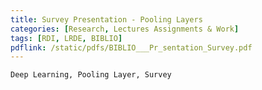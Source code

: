 ```yaml
---
title: Survey Presentation - Pooling Layers
categories: [Research, Lectures Assignments & Work]
tags: [RDI, LRDE, BIBLIO]
pdflink: /static/pdfs/BIBLIO___Pr_sentation_Survey.pdf
---
```


```
Deep Learning, Pooling Layer, Survey
```
